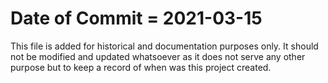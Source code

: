 # Date of Commit = 2021-03-15

This file is added for historical and documentation purposes only.
It should not be modified and updated whatsoever as it does not serve any other purpose but to keep a record of when was this project created.
